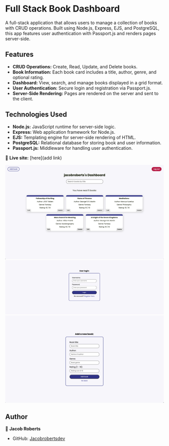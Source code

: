 # Full Stack Book Dashboard

A full-stack application that allows users to manage a collection of books with CRUD operations. Built using Node.js, Express, EJS, and PostgreSQL, this app features user authentication with Passport.js and renders pages server-side.

## Features

- **CRUD Operations:** Create, Read, Update, and Delete books.
- **Book Information:** Each book card includes a title, author, genre, and optional rating.
- **Dashboard:** View, search, and manage books displayed in a grid format.
- **User Authentication:** Secure login and registration via Passport.js.
- **Server-Side Rendering:** Pages are rendered on the server and sent to the client.

## Technologies Used

- **Node.js:** JavaScript runtime for server-side logic.
- **Express:** Web application framework for Node.js.
- **EJS:** Templating engine for server-side rendering of HTML.
- **PostgreSQL:** Relational database for storing book and user information.
- **Passport.js:** Middleware for handling user authentication.

🔗 **Live site:** [here](add link)

<img src="/public/images/Screen Shot 2024-08-21 at 9.17.58 PM.png" width="600px" alt="Screenshot">
<img src="/public/images/Screen Shot 2024-08-21 at 8.15.53 PM.png" width="600px" alt="Screenshot">
<img src="/public/images/Screen Shot 2024-08-21 at 8.13.28 PM.png" width="600px" alt="Screenshot">

## Author

👤 **Jacob Roberts**

- GitHub: [Jacobrobertsdev](https://github.com/jacobrobertsdev)
